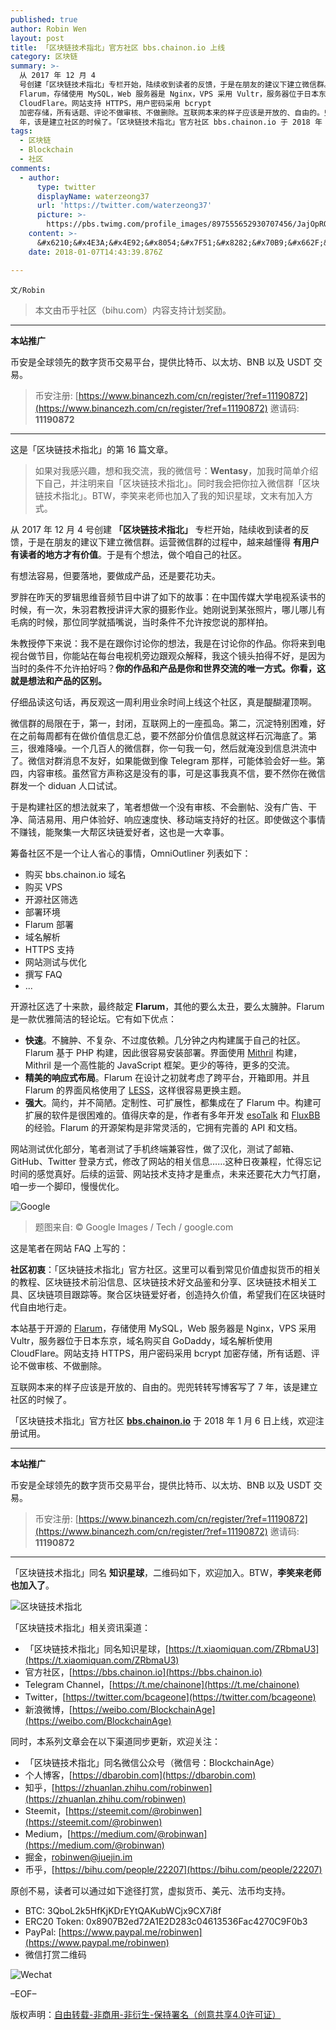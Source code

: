 ```yaml
---
published: true
author: Robin Wen
layout: post
title: 「区块链技术指北」官方社区 bbs.chainon.io 上线
category: 区块链
summary: >-
  从 2017 年 12 月 4
  号创建「区块链技术指北」专栏开始，陆续收到读者的反馈，于是在朋友的建议下建立微信群。运营微信群的过程中，越来越懂得有用户有读者的地方才有价值。于是有个想法，做个咱自己的社区。社区初衷：「区块链技术指北」官方社区。这里可以看到常见价值虚拟货币的相关的教程、区块链技术前沿信息、区块链技术好文品鉴和分享、区块链技术相关工具、区块链项目跟踪等。聚合区块链爱好者，创造持久价值，希望我们在区块链时代自由地行走。本站基于开源的
  Flarum，存储使用 MySQL，Web 服务器是 Nginx，VPS 采用 Vultr，服务器位于日本东京，域名购买自 GoDaddy，域名解析使用
  CloudFlare。网站支持 HTTPS，用户密码采用 bcrypt
  加密存储，所有话题、评论不做审核、不做删除。互联网本来的样子应该是开放的、自由的。兜兜转转写博客写了 7
  年，该是建立社区的时候了。「区块链技术指北」官方社区 bbs.chainon.io 于 2018 年 1 月 6 日上线，欢迎试用。
tags:
  - 区块链
  - Blockchain
  - 社区
comments:
  - author:
      type: twitter
      displayName: waterzeong37
      url: 'https://twitter.com/waterzeong37'
      picture: >-
        https://pbs.twimg.com/profile_images/897555652930707456/JajOpROS_bigger.jpg
    content: >-
      &#x6210;&#x4E3A;&#x4E92;&#x8054;&#x7F51;&#x8282;&#x70B9;&#x662F;&#x53CD;&#x6297;&#x793E;&#x4F1A;&#x539F;&#x5B50;&#x5316;&#x3002;
    date: 2018-01-07T14:43:39.876Z

---
```


`文/Robin`

> 本文由币乎社区（bihu.com）内容支持计划奖励。

***

**本站推广**

币安是全球领先的数字货币交易平台，提供比特币、以太坊、BNB 以及 USDT 交易。

> 币安注册: [https://www.binancezh.com/cn/register/?ref=11190872](https://www.binancezh.com/cn/register/?ref=11190872)
> 邀请码: **11190872**

***

这是「区块链技术指北」的第 16 篇文章。

> 如果对我感兴趣，想和我交流，我的微信号：**Wentasy**，加我时简单介绍下自己，并注明来自「区块链技术指北」。同时我会把你拉入微信群「区块链技术指北」。BTW，李笑来老师也加入了我的知识星球，文末有加入方式。

从 2017 年 12 月 4 号创建 **「区块链技术指北」** 专栏开始，陆续收到读者的反馈，于是在朋友的建议下建立微信群。运营微信群的过程中，越来越懂得 **有用户有读者的地方才有价值**。于是有个想法，做个咱自己的社区。

有想法容易，但要落地，要做成产品，还是要花功夫。

罗胖在昨天的罗辑思维音频节目中讲了如下的故事：在中国传媒大学电视系读书的时候，有一次，朱羽君教授讲评大家的摄影作业。她刚说到某张照片，哪儿哪儿有毛病的时候，那位同学就插嘴说，当时条件不允许按您说的那样拍。

朱教授停下来说：我不是在跟你讨论你的想法，我是在讨论你的作品。你将来到电视台做节目，你能站在每台电视机旁边跟观众解释，我这个镜头拍得不好，是因为当时的条件不允许拍好吗？**你的作品和产品是你和世界交流的唯一方式。你看，这就是想法和产品的区别。**

仔细品读这句话，再反观这一周利用业余时间上线这个社区，真是醍醐灌顶啊。

微信群的局限在于，第一，封闭，互联网上的一座孤岛。第二，沉淀特别困难，好在之前每周都有在做价值信息汇总，要不然部分价值信息就这样石沉海底了。第三，很难降噪。一个几百人的微信群，你一句我一句，然后就淹没到信息洪流中了。微信对群消息不友好，如果能做到像 Telegram 那样，可能体验会好一些。第四，内容审核。虽然官方声称这是没有的事，可是这事我真不信，要不然你在微信群发一个 diduan 人口试试。

于是构建社区的想法就来了，笔者想做一个没有审核、不会删帖、没有广告、干净、简洁易用、用户体验好、响应速度快、移动端支持好的社区。即使做这个事情不赚钱，能聚集一大帮区块链爱好者，这也是一大幸事。

筹备社区不是一个让人省心的事情，OmniOutliner 列表如下：

* 购买 bbs.chainon.io 域名
* 购买 VPS
* 开源社区筛选
* 部署环境
* Flarum 部署
* 域名解析
* HTTPS 支持
* 网站测试与优化
* 撰写 FAQ
* ...

开源社区选了十来款，最终敲定 **Flarum**，其他的要么太丑，要么太臃肿。Flarum 是一款优雅简洁的轻论坛。它有如下优点：

* **快速**。不臃肿、不复杂、不过度依赖。几分钟之内构建属于自己的社区。Flarum 基于 PHP 构建，因此很容易安装部署。界面使用 [Mithril](https://mithril.js.org) 构建，Mithril 是一个高性能的 JavaScript 框架。更少的等待，更多的交流。
* **精美的响应式布局**。Flarum 在设计之初就考虑了跨平台，开箱即用。并且 Flarum 的界面风格使用了 [LESS](http://lesscss.org)，这样很容易更换主题。
* **强大**。简约，并不简陋。定制性、可扩展性，都集成在了 Flarum 中。构建可扩展的软件是很困难的。值得庆幸的是，作者有多年开发 [esoTalk](https://esotalk.org) 和 [FluxBB](https://fluxbb.org) 的经验。Flarum 的开源架构是非常灵活的，它拥有完善的 API 和文档。

网站测试优化部分，笔者测试了手机终端兼容性，做了汉化，测试了邮箱、GitHub、Twitter 登录方式，修改了网站的相关信息……这种日夜兼程，忙得忘记时间的感觉真好。后续的运营、网站技术支持才是重点，未来还要花大力气打磨，咱一步一个脚印，慢慢优化。

![Google](https://cdn.dbarobin.com/3lyEZWR.jpg)

> 题图来自: © Google Images / Tech / google.com

这是笔者在网站 FAQ 上写的：

**社区初衷**：「区块链技术指北」官方社区。这里可以看到常见价值虚拟货币的相关的教程、区块链技术前沿信息、区块链技术好文品鉴和分享、区块链技术相关工具、区块链项目跟踪等。聚合区块链爱好者，创造持久价值，希望我们在区块链时代自由地行走。

本站基于开源的 [Flarum](https://github.com/flarum/flarum)，存储使用 MySQL，Web 服务器是 Nginx，VPS 采用 Vultr，服务器位于日本东京，域名购买自 GoDaddy，域名解析使用 CloudFlare。网站支持 HTTPS，用户密码采用 bcrypt 加密存储，所有话题、评论不做审核、不做删除。

互联网本来的样子应该是开放的、自由的。兜兜转转写博客写了 7 年，该是建立社区的时候了。

「区块链技术指北」官方社区 **[bbs.chainon.io](https://bbs.chainon.io)** 于 2018 年 1 月 6 日上线，欢迎注册试用。

***

**本站推广**

币安是全球领先的数字货币交易平台，提供比特币、以太坊、BNB 以及 USDT 交易。

> 币安注册: [https://www.binancezh.com/cn/register/?ref=11190872](https://www.binancezh.com/cn/register/?ref=11190872)
> 邀请码: **11190872**

***

「区块链技术指北」同名 **知识星球**，二维码如下，欢迎加入。BTW，**李笑来老师也加入了**。

![区块链技术指北](https://cdn.dbarobin.com/pQxlDqF.jpg)

「区块链技术指北」相关资讯渠道：

* 「区块链技术指北」同名知识星球，[https://t.xiaomiquan.com/ZRbmaU3](https://t.xiaomiquan.com/ZRbmaU3)
* 官方社区，[https://bbs.chainon.io](https://bbs.chainon.io)
* Telegram Channel，[https://t.me/chainone](https://t.me/chainone)
* Twitter，[https://twitter.com/bcageone](https://twitter.com/bcageone)
* 新浪微博，[https://weibo.com/BlockchainAge](https://weibo.com/BlockchainAge)

同时，本系列文章会在以下渠道同步更新，欢迎关注：

* 「区块链技术指北」同名微信公众号（微信号：BlockchainAge）
* 个人博客，[https://dbarobin.com](https://dbarobin.com)
* 知乎，[https://zhuanlan.zhihu.com/robinwen](https://zhuanlan.zhihu.com/robinwen)
* Steemit，[https://steemit.com/@robinwen](https://steemit.com/@robinwen)
* Medium，[https://medium.com/@robinwan](https://medium.com/@robinwan)
* 掘金，[robinwen@juejin.im](https://juejin.im/user/5673ccae60b2260ee435f89a/posts)
* 币乎，[https://bihu.com/people/22207](https://bihu.com/people/22207)

原创不易，读者可以通过如下途径打赏，虚拟货币、美元、法币均支持。

* BTC: 3QboL2k5HfKjKDrEYtQAKubWCjx9CX7i8f
* ERC20 Token: 0x8907B2ed72A1E2D283c04613536Fac4270C9F0b3
* PayPal: [https://www.paypal.me/robinwen](https://www.paypal.me/robinwen)
* 微信打赏二维码

![Wechat](https://cdn.dbarobin.com/SzoNl5b.jpg)

–EOF–

版权声明：[自由转载-非商用-非衍生-保持署名（创意共享4.0许可证）](http://creativecommons.org/licenses/by-nc-nd/4.0/deed.zh)
